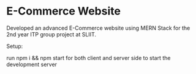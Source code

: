 # E-Commerce Website

Developed an advanced E-Commerce website using MERN Stack for the 2nd year ITP group 
project at SLIIT.

Setup:

run npm i && npm start for both client and server side to start the development server



